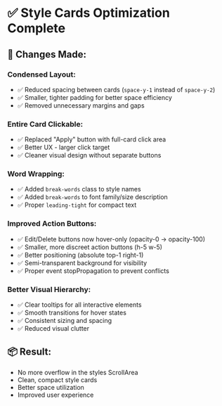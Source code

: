 # ✅ Style Cards Optimization Complete

## 🎯 Changes Made:

### **Condensed Layout:**
- ✅ Reduced spacing between cards (`space-y-1` instead of `space-y-2`)
- ✅ Smaller, tighter padding for better space efficiency
- ✅ Removed unnecessary margins and gaps

### **Entire Card Clickable:**
- ✅ Replaced "Apply" button with full-card click area
- ✅ Better UX - larger click target
- ✅ Cleaner visual design without separate buttons

### **Word Wrapping:**
- ✅ Added `break-words` class to style names
- ✅ Added `break-words` to font family/size description
- ✅ Proper `leading-tight` for compact text

### **Improved Action Buttons:**
- ✅ Edit/Delete buttons now hover-only (opacity-0 → opacity-100)
- ✅ Smaller, more discreet action buttons (h-5 w-5)
- ✅ Better positioning (absolute top-1 right-1)
- ✅ Semi-transparent background for visibility
- ✅ Proper event stopPropagation to prevent conflicts

### **Better Visual Hierarchy:**
- ✅ Clear tooltips for all interactive elements
- ✅ Smooth transitions for hover states
- ✅ Consistent sizing and spacing
- ✅ Reduced visual clutter

## 📦 Result:
- No more overflow in the styles ScrollArea
- Clean, compact style cards
- Better space utilization
- Improved user experience
